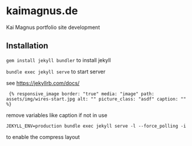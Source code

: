 # kaimagnus.de
 Kai Magnus portfolio site development


## Installation

``gem install jekyll bundler`` to install jekyll

``bundle exec jekyll serve`` to start server

see https://jekyllrb.com/docs/


`` 
{% responsive_image
border: "true"
media: "image"
path: assets/img/wires-start.jpg
alt: ""
picture_class: "asdf"
caption: "" 
%}
``

remove variables like caption if not in use

``JEKYLL_ENV=production bundle exec jekyll serve -l --force_polling -i``

to enable the compress layout